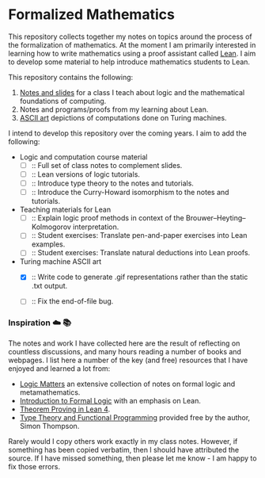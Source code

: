 # Formalized Mathematics

This repository collects together my notes on topics around the process of the formalization of mathematics. At the moment I am primarily interested in learning how to write mathematics using a proof assistant called [Lean](https://github.com/leanprover-community). I aim to develop some material to help introduce mathematics students to Lean.

This repository contains the following:

  1. [Notes and slides](https://github.com/epicurithmetic/formal/tree/master/notes) for a class I teach about logic and the mathematical foundations of computing.
  2. Notes and programs/proofs from my learning about Lean. 
  3. [ASCII art](https://github.com/epicurithmetic/formal/tree/master/turingMachine) depictions of computations done on Turing machines. 
  
I intend to develop this repository over the coming years. I aim to add the following:

  - Logic and computation course material
    - [ ] :: Full set of class notes to complement slides.
    - [ ] :: Lean versions of logic tutorials.
    - [ ] :: Introduce type theory to the notes and tutorials.
    - [ ] :: Introduce the Curry-Howard isomorphism to the notes and tutorials. 
  
  - Teaching materials for Lean 
    - [ ] :: Explain logic proof methods in context of the Brouwer–Heyting–Kolmogorov interpretation.
    - [ ] :: Student exercises: Translate pen-and-paper exercises into Lean examples. 
    - [ ] :: Student exercises: Translate natural deductions into Lean proofs. 
    
  - Turing machine ASCII art
    - [X] :: Write code to generate .gif representations rather than the static .txt output.
    - [ ] :: Fix the end-of-file bug.
  
  
### Inspiration :cloud: :books:

The notes and work I have collected here are the result of reflecting on countless discussions, and many hours reading a number of books and webpages. I list here a number of the key (and free) resources that I have enjoyed and learned a lot from:

  - [Logic Matters](https://www.logicmatters.net/) an extensive collection of notes on formal logic and metamathematics.
  - [Introduction to Formal Logic](https://leanprover.github.io/logic_and_proof/)  with an emphasis on Lean.
  - [Theorem Proving in Lean 4](https://leanprover.github.io/theorem_proving_in_lean4/). 
  - [Type Theory and Functional Programming](https://www.cs.kent.ac.uk/people/staff/sjt/TTFP/) provided free by the author, Simon Thompson.

Rarely would I copy others work exactly in my class notes. However, if something has been copied verbatim, then I should have attributed the source. If I have missed something, then please let me know - I am happy to fix those errors. 
